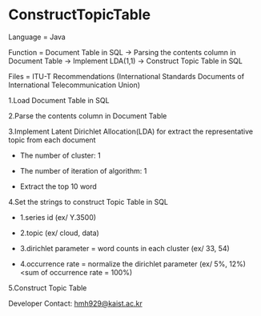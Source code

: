 # ConstructTopicTable

Language = Java

Function = Document Table in SQL -> Parsing the contents column in Document Table -> Implement LDA(1,1) -> Construct Topic Table in SQL

Files = ITU-T Recommendations (International Standards Documents of International Telecommunication Union)

1.Load Document Table in SQL

2.Parse the contents column in Document Table

3.Implement Latent Dirichlet Allocation(LDA) for extract the representative topic from each document

 - The number of cluster: 1
 
 - The number of iteration of algorithm: 1
 
 - Extract the top 10 word 
 
4.Set the strings to construct Topic Table in SQL

 - 1.series id (ex/ Y.3500)
 
 - 2.topic (ex/ cloud, data)
 
 - 3.dirichlet parameter = word counts in each cluster (ex/ 33, 54)
 
 - 4.occurrence rate = normalize the dirichlet parameter (ex/ 5%, 12%) <sum of occurrence rate = 100%)
 
5.Construct Topic Table 
 
Developer Contact: hmh929@kaist.ac.kr
